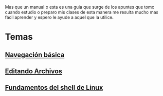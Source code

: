 Mas que un manual o esta es una guia que surge de los apuntes que tomo cuando estudio o preparo mis clases de esta manera me resulta mucho mas fácil aprender y espero le ayude a aquel que la utilice.

# Temas

## [Navegación básica](Linux-Roadmap/content/100-navigation-basics/index.md)
## [Editando Archivos](Linux-Roadmap/content/101-editing-files/index.md)
## [Fundamentos del shell de Linux](Linux-Roadmap/content/102-shell-basics/index.md)



